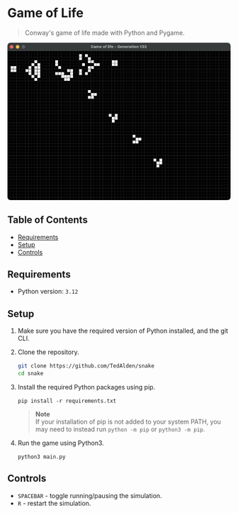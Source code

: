 # Game of Life

> Conway's game of life made with Python and Pygame.

<img src="screenshot.png">

## Table of Contents

- [Requirements](#requirements)
- [Setup](#setup)
- [Controls](#controls)

## Requirements

- Python version: `3.12`

## Setup

1. Make sure you have the required version of Python installed, and the git CLI.

2. Clone the repository.

    ```bash
    git clone https://github.com/TedAlden/snake
    cd snake
    ```


3. Install the required Python packages using pip.
    
    ```
    pip install -r requirements.txt
    ```

    > **Note**  
    > If your installation of pip is not added to your system PATH, you may need to instead run `python -m pip` or `python3 -m pip`.

4. Run the game using Python3.
    
    ```
    python3 main.py
    ```

## Controls

- `SPACEBAR` - toggle running/pausing the simulation.
- `R` - restart the simulation.

